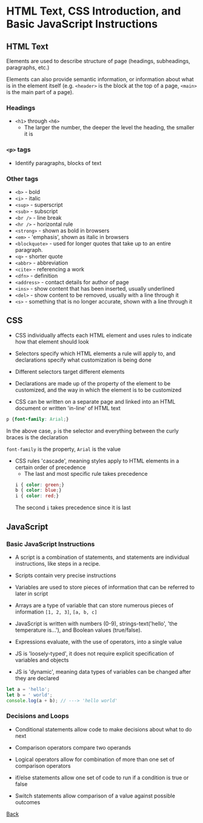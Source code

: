 # HTML Text, CSS Introduction, and Basic JavaScript Instructions

## **HTML Text**

Elements are used to describe structure of page (headings, subheadings, paragraphs, etc.)

Elements can also provide semantic information, or information about what is in the element itself (e.g. `<header>` is the block at the top of a page, `<main>` is the main part of a page).

### Headings

* `<h1>` through `<h6>`
  * The larger the number, the deeper the level the heading, the smaller it is

### `<p>` tags

* Identify paragraphs, blocks of text

### Other tags

* `<b>` - bold
* `<i>` - italic
* `<sup>` - superscript
* `<sub>` - subscript
* `<br />` - line break
* `<hr />` - horizontal rule
* `<strong>` - shown as bold in browsers
* `<em>` - 'emphasis', shown as italic in browsers
* `<blockquote>` - used for longer quotes that take up to an entire paragraph.
* `<q>` - shorter quote
* `<abbr>` - abbreviation
* `<cite>` - referencing a work
* `<dfn>` - definition
* `<address>` - contact details for author of page
* `<ins>` - show content that has been inserted, usually underlined
* `<del>` - show content to be removed, usually with a line through it
* `<s>` - something that is no longer accurate, shown with a line through it

## CSS

* CSS individually affects each HTML element and uses rules to indicate how that element should look

* Selectors specify which HTML elements a rule will apply to, and declarations specify what customization is being done

* Different selectors target different elements

* Declarations are made up of the property of the element to be customized, and the way in which the element is to be customized

* CSS can be written on a separate page and linked into an HTML document or written 'in-line' of HTML text

```CSS
p {font-family: Arial;}
```
In the above case, `p` is the selector and everything between the curly braces is the declaration

`font-family` is the property, `Arial` is the value

* CSS rules 'cascade', meaning styles apply to HTML elements in a certain order of precedence
  * The last and most specific rule takes precedence
  ```CSS
  i { color: green;}
  b { color: blue;}
  i { color: red;}
  ```
  The second `i` takes precedence since it is last

## JavaScript

### Basic JavaScript Instructions

* A script is a combination of statements, and statements are individual instructions, like steps in a recipe.

* Scripts contain very precise instructions

* Variables are used to store pieces of information that can be referred to later in script

* Arrays are a type of variable that can store numerous pieces of information `[1, 2, 3]`, `[a, b, c]`

* JavaScript is written with numbers (0-9), strings-text('hello', 'the temperature is...'), and Boolean values (true/false).

* Expressions evaluate, with the use of operators, into a single value

* JS is 'loosely-typed', it does not require explicit specification of variables and objects

* JS is 'dynamic', meaning data types of variables can be changed after they are declared

 ```javascript
 let a = 'hello';
 let b = ' world';
 console.log(a + b); // ---> 'hello world'
 ``` 


### Decisions and Loops

* Conditional statements allow code to make decisions about what to do next

* Comparison operators compare two operands

* Logical operators allow for combination of more than one set of comparison operators

* if/else statements allow one set of code to run if a condition is true or false

* Switch statements allow comparison of a value against possible outcomes

[Back](/reading-notes/201/201-TOC.html)